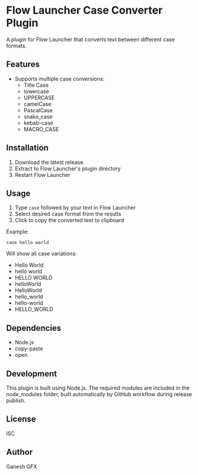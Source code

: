 # Flow Launcher Case Converter Plugin

A plugin for Flow Launcher that converts text between different case formats.

## Features

-    Supports multiple case conversions:
     -    Title Case
     -    lowercase
     -    UPPERCASE
     -    camelCase
     -    PascalCase
     -    snake_case
     -    kebab-case
     -    MACRO_CASE

## Installation

1. Download the latest release
2. Extract to Flow Launcher's plugin directory
3. Restart Flow Launcher

## Usage

1. Type `case` followed by your text in Flow Launcher
2. Select desired case format from the results
3. Click to copy the converted text to clipboard

Example:

```
case hello world
```

Will show all case variations:

-    Hello World
-    hello world
-    HELLO WORLD
-    helloWorld
-    HelloWorld
-    hello_world
-    hello-world
-    HELLO_WORLD

## Dependencies

-    Node.js
-    copy-paste
-    open

## Development

This plugin is built using Node.js. The required modules are included in the node_modules folder, built automatically by GitHub workflow during release publish.

## License

ISC

## Author

Ganesh GFX

